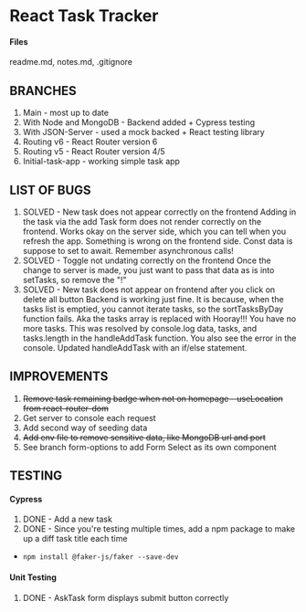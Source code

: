 # React Task Tracker

#### Files

readme.md, notes.md, .gitignore

## BRANCHES

1. Main - most up to date
2. With Node and MongoDB - Backend added + Cypress testing
3. With JSON-Server - used a mock backed + React testing library
4. Routing v6 - React Router version 6
5. Routing v5 - React Router version 4/5
6. Initial-task-app - working simple task app

## LIST OF BUGS

1. SOLVED - New task does not appear correctly on the frontend
   Adding in the task via the add Task form does not render correctly on the frontend. Works okay on the server side, which you can tell when you refresh the app. Something is wrong on the frontend side. Const data is suppose to set to await. Remember asynchronous calls!
2. SOLVED - Toggle not undating correctly on the frontend
   Once the change to server is made, you just want to pass that data as is into setTasks, so remove the "!"
3. SOLVED - New task does not appear on frontend after you click on delete all button
   Backend is working just fine. It is because, when the tasks list is emptied, you cannot iterate tasks, so the sortTasksByDay function fails. Aka the tasks array is replaced with Hooray!!! You have no more tasks. This was resolved by console.log data, tasks, and tasks.length in the handleAddTask function. You also see the error in the console. Updated handleAddTask with an if/else statement.

## IMPROVEMENTS

1. ~~Remove task remaining badge when not on homepage - useLocation from react-router-dom~~
2. Get server to console each request
3. Add second way of seeding data
4. ~~Add env file to remove sensitive data, like MongoDB url and port~~
5. See branch form-options to add Form Select as its own component

## TESTING

#### Cypress

1. DONE - Add a new task
2. DONE - Since you're testing multiple times, add a npm package to make up a diff task title each time

- `npm install @faker-js/faker --save-dev`

#### Unit Testing

1. DONE - AskTask form displays submit button correctly
